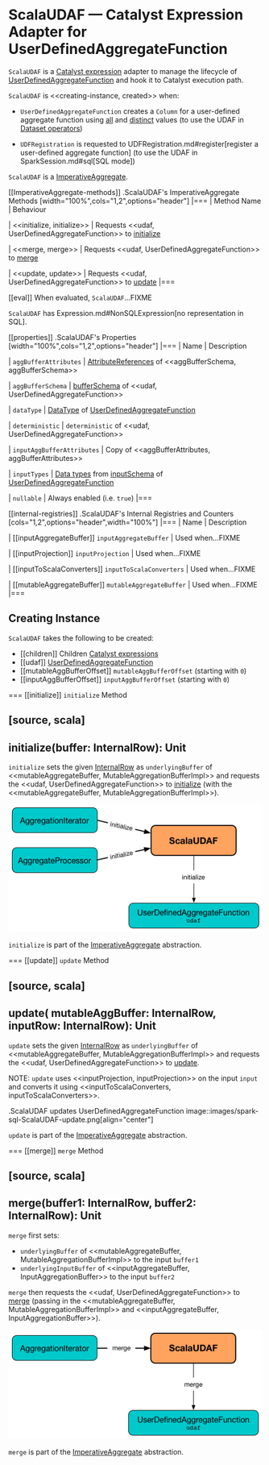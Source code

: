 # ScalaUDAF &mdash; Catalyst Expression Adapter for UserDefinedAggregateFunction

`ScalaUDAF` is a [Catalyst expression](Expression.md) adapter to manage the lifecycle of [UserDefinedAggregateFunction](#udaf) and hook it to Catalyst execution path.

`ScalaUDAF` is <<creating-instance, created>> when:

* `UserDefinedAggregateFunction` creates a `Column` for a user-defined aggregate function using [all](../UserDefinedAggregateFunction.md#apply) and [distinct](../UserDefinedAggregateFunction.md#distinct) values (to use the UDAF in [Dataset operators](../spark-sql-dataset-operators.md))

* `UDFRegistration` is requested to UDFRegistration.md#register[register a user-defined aggregate function] (to use the UDAF in SparkSession.md#sql[SQL mode])

`ScalaUDAF` is a [ImperativeAggregate](ImperativeAggregate.md).

[[ImperativeAggregate-methods]]
.ScalaUDAF's ImperativeAggregate Methods
[width="100%",cols="1,2",options="header"]
|===
| Method Name
| Behaviour

| <<initialize, initialize>>
| Requests <<udaf, UserDefinedAggregateFunction>> to [initialize](../UserDefinedAggregateFunction.md#initialize)

| <<merge, merge>>
| Requests <<udaf, UserDefinedAggregateFunction>> to [merge](../UserDefinedAggregateFunction.md#merge)

| <<update, update>>
| Requests <<udaf, UserDefinedAggregateFunction>> to [update](../UserDefinedAggregateFunction.md#update)
|===

[[eval]]
When evaluated, `ScalaUDAF`...FIXME

`ScalaUDAF` has Expression.md#NonSQLExpression[no representation in SQL].

[[properties]]
.ScalaUDAF's Properties
[width="100%",cols="1,2",options="header"]
|===
| Name
| Description

| `aggBufferAttributes`
| [AttributeReferences](../StructType.md#toAttributes) of <<aggBufferSchema, aggBufferSchema>>

| `aggBufferSchema`
| [bufferSchema](../UserDefinedAggregateFunction.md#bufferSchema) of <<udaf, UserDefinedAggregateFunction>>

| `dataType`
| [DataType](../DataType.md) of [UserDefinedAggregateFunction](#udaf)

| `deterministic`
| `deterministic` of <<udaf, UserDefinedAggregateFunction>>

| `inputAggBufferAttributes`
| Copy of <<aggBufferAttributes, aggBufferAttributes>>

| `inputTypes`
| [Data types](../DataType.md) from [inputSchema](../UserDefinedAggregateFunction.md#inputSchema) of [UserDefinedAggregateFunction](#udaf)

| `nullable`
| Always enabled (i.e. `true`)
|===

[[internal-registries]]
.ScalaUDAF's Internal Registries and Counters
[cols="1,2",options="header",width="100%"]
|===
| Name
| Description

| [[inputAggregateBuffer]] `inputAggregateBuffer`
| Used when...FIXME

| [[inputProjection]] `inputProjection`
| Used when...FIXME

| [[inputToScalaConverters]] `inputToScalaConverters`
| Used when...FIXME

| [[mutableAggregateBuffer]] `mutableAggregateBuffer`
| Used when...FIXME
|===

## Creating Instance

`ScalaUDAF` takes the following to be created:

* [[children]] Children [Catalyst expressions](Expression.md)
* [[udaf]] [UserDefinedAggregateFunction](../UserDefinedAggregateFunction.md)
* [[mutableAggBufferOffset]] `mutableAggBufferOffset` (starting with `0`)
* [[inputAggBufferOffset]] `inputAggBufferOffset` (starting with `0`)

=== [[initialize]] `initialize` Method

[source, scala]
----
initialize(buffer: InternalRow): Unit
----

`initialize` sets the given [InternalRow](../InternalRow.md) as `underlyingBuffer` of <<mutableAggregateBuffer, MutableAggregationBufferImpl>> and requests the <<udaf, UserDefinedAggregateFunction>> to [initialize](../UserDefinedAggregateFunction.md#initialize) (with the <<mutableAggregateBuffer, MutableAggregationBufferImpl>>).

![ScalaUDAF initializes UserDefinedAggregateFunction](../images/spark-sql-ScalaUDAF-initialize.png)

`initialize` is part of the [ImperativeAggregate](ImperativeAggregate.md#initialize) abstraction.

=== [[update]] `update` Method

[source, scala]
----
update(
  mutableAggBuffer: InternalRow,
  inputRow: InternalRow): Unit
----

`update` sets the given [InternalRow](../InternalRow.md) as `underlyingBuffer` of <<mutableAggregateBuffer, MutableAggregationBufferImpl>> and requests the <<udaf, UserDefinedAggregateFunction>> to [update](../UserDefinedAggregateFunction.md#update).

NOTE: `update` uses <<inputProjection, inputProjection>> on the input `input` and converts it using <<inputToScalaConverters, inputToScalaConverters>>.

.ScalaUDAF updates UserDefinedAggregateFunction
image::images/spark-sql-ScalaUDAF-update.png[align="center"]

`update` is part of the [ImperativeAggregate](ImperativeAggregate.md#update) abstraction.

=== [[merge]] `merge` Method

[source, scala]
----
merge(buffer1: InternalRow, buffer2: InternalRow): Unit
----

`merge` first sets:

* `underlyingBuffer` of <<mutableAggregateBuffer, MutableAggregationBufferImpl>> to the input `buffer1`
* `underlyingInputBuffer` of <<inputAggregateBuffer, InputAggregationBuffer>> to the input `buffer2`

`merge` then requests the <<udaf, UserDefinedAggregateFunction>> to [merge](../UserDefinedAggregateFunction.md#merge) (passing in the <<mutableAggregateBuffer, MutableAggregationBufferImpl>> and <<inputAggregateBuffer, InputAggregationBuffer>>).

![ScalaUDAF requests UserDefinedAggregateFunction to merge](../images/spark-sql-ScalaUDAF-merge.png)

`merge` is part of the [ImperativeAggregate](ImperativeAggregate.md#merge) abstraction.

